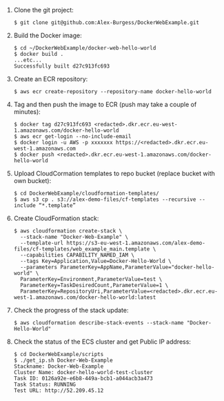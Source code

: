 1. Clone the git project:
      ```
      $ git clone git@github.com:Alex-Burgess/DockerWebExample.git
      ```
1. Build the Docker image:
      ```
      $ cd ~/DockerWebExample/docker-web-hello-world
      $ docker build .
      ...etc...
      Successfully built d27c913fc693
      ```
1. Create an ECR repository:
      ```
      $ aws ecr create-repository --repository-name docker-hello-world
      ```
1. Tag and then push the image to ECR (push may take a couple of minutes):
      ```
      $ docker tag d27c913fc693 <redacted>.dkr.ecr.eu-west-1.amazonaws.com/docker-hello-world
      $ aws ecr get-login --no-include-email
      $ docker login -u AWS -p xxxxxxx https://<redacted>.dkr.ecr.eu-west-1.amazonaws.com
      $ docker push <redacted>.dkr.ecr.eu-west-1.amazonaws.com/docker-hello-world
      ```
1. Upload CloudCormation templates to repo bucket (replace bucket with own bucket):
      ```
      $ cd DockerWebExample/cloudformation-templates/
      $ aws s3 cp . s3://alex-demo-files/cf-templates --recursive --include “*.template”
      ```
1. Create CloudFormation stack:
      ```
      $ aws cloudformation create-stack \
        --stack-name "Docker-Web-Example" \
        --template-url https://s3-eu-west-1.amazonaws.com/alex-demo-files/cf-templates/web_example_main.template \
        --capabilities CAPABILITY_NAMED_IAM \
        --tags Key=Application,Value=Docker-Hello-World \
        --parameters ParameterKey=AppName,ParameterValue="docker-hello-world" \
        ParameterKey=Environment,ParameterValue=test \
        ParameterKey=TaskDesiredCount,ParameterValue=1 \
        ParameterKey=RepositoryUri,ParameterValue=<redacted>.dkr.ecr.eu-west-1.amazonaws.com/docker-hello-world:latest
      ```
1. Check the progress of the stack update:
      ```
      $ aws cloudformation describe-stack-events --stack-name "Docker-Hello-World"
      ```
1. Check the status of the ECS cluster and get Public IP address:
      ```
      $ cd DockerWebExample/scripts
      $ ./get_ip.sh Docker-Web-Example
      Stackname: Docker-Web-Example
      Cluster Name: docker-hello-world-test-cluster
      Task ID: 0126a92e-e6b8-449a-bcb1-a044acb3a473
      Task Status: RUNNING
      Test URL: http://52.209.45.12
      ```
